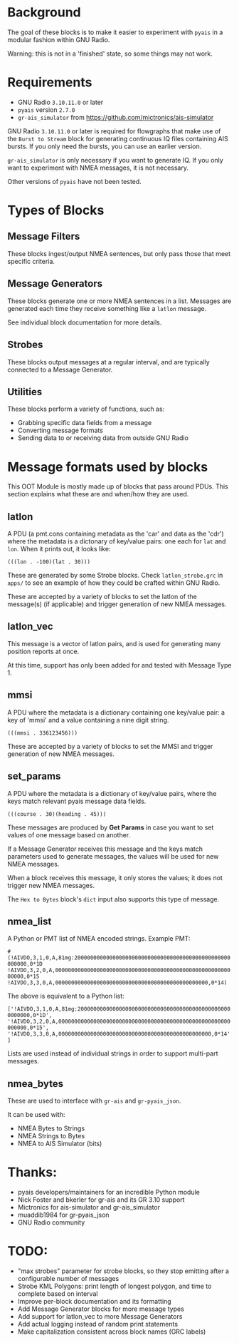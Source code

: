 # Background

The goal of these blocks is to make it easier to experiment with `pyais` in a modular fashion within GNU Radio.

Warning: this is not in a 'finished' state, so some things may not work.

# Requirements

* GNU Radio `3.10.11.0` or later
* `pyais` version `2.7.0`
* `gr-ais_simulator` from https://github.com/mictronics/ais-simulator

GNU Radio `3.10.11.0` or later is required for flowgraphs that make use of the `Burst to Stream` block for generating continuous IQ files containing AIS bursts. If you only need the bursts, you can use an earlier version.

`gr-ais_simulator` is only necessary if you want to generate IQ. If you only want to experiment with NMEA messages, it is not necessary.

Other versions of `pyais` have not been tested.

# Types of Blocks

## Message Filters

These blocks ingest/output NMEA sentences, but only pass those that meet specific criteria.

## Message Generators

These blocks generate one or more NMEA sentences in a list. Messages are generated each time they receive something like a `latlon` message.

See individual block documentation for more details.

## Strobes

These blocks output messages at a regular interval, and are typically connected to a Message Generator.
 
## Utilities

These blocks perform a variety of functions, such as:
- Grabbing specific data fields from a message
- Converting message formats
- Sending data to or receiving data from outside GNU Radio

# Message formats used by blocks

This OOT Module is mostly made up of blocks that pass around PDUs. This section explains what these are and when/how they are used.

## latlon

A PDU (a pmt.cons containing metadata as the 'car' and data as the 'cdr') where the metadata is a dictonary of key/value pairs: one each for `lat` and `lon`. When it prints out, it looks like:

`(((lon . -100)(lat . 30)))`

These are generated by some Strobe blocks. Check `latlon_strobe.grc` in `apps/` to see an example of how they could be crafted within GNU Radio.

These are accepted by a variety of blocks to set the latlon of the message(s) (if applicable) and trigger generation of new NMEA messages.

## latlon_vec

This message is a vector of latlon pairs, and is used for generating many position reports at once.

At this time, support has only been added for and tested with Message Type 1.

## mmsi

A PDU where the metadata is a dictionary containing one key/value pair: a key of 'mmsi' and a value containing a nine digit string.

`(((mmsi . 336123456)))`

These are accepted by a variety of blocks to set the MMSI and trigger generation of new NMEA messages.

## set_params

A PDU where the metadata is a dictionary of key/value pairs, where the keys match relevant pyais message data fields.

`(((course . 30)(heading . 45)))`

These messages are produced by **Get Params** in case you want to set values of one message based on another.

If a Message Generator receives this message and the keys match parameters used to generate messages, the values will be used for new NMEA messages.

When a block receives this message, it only stores the values; it does not trigger new NMEA messages.

The `Hex to Bytes` block's `dict` input also supports this type of message.

## nmea_list

A Python or PMT list of NMEA encoded strings. Example PMT:

`#(!AIVDO,3,1,0,A,81mg:2000000000000000000000000000000000000000000000000000000,0*1D !AIVDO,3,2,0,A,000000000000000000000000000000000000000000000000000000000000,0*15 !AIVDO,3,3,0,A,000000000000000000000000000000000000000000000000,0*14)`

The above is equivalent to a Python list:

`['!AIVDO,3,1,0,A,81mg:2000000000000000000000000000000000000000000000000000000,0*1D',
 '!AIVDO,3,2,0,A,000000000000000000000000000000000000000000000000000000000000,0*15',
 '!AIVDO,3,3,0,A,000000000000000000000000000000000000000000000000,0*14']`

Lists are used instead of individual strings in order to support multi-part messages.

## nmea_bytes

These are used to interface with `gr-ais` and `gr-pyais_json`.

It can be used with:

- NMEA Bytes to Strings
- NMEA Strings to Bytes
- NMEA to AIS Simulator (bits)

# Thanks: 
- pyais developers/maintainers for an incredible Python module
- Nick Foster and bkerler for gr-ais and its GR 3.10 support
- Mictronics for ais-simulator and gr-ais_simulator
- muaddib1984 for gr-pyais_json
- GNU Radio community

# TODO:
- "max strobes" parameter for strobe blocks, so they stop emitting after a configurable number of messages
- Strobe KML Polygons: print length of longest polygon, and time to complete based on interval
- Improve per-block documentation and its formatting
- Add Message Generator blocks for more message types
- Add support for latlon_vec to more Message Generators
- Add actual logging instead of random print statements
- Make capitalization consistent across block names (GRC labels)
